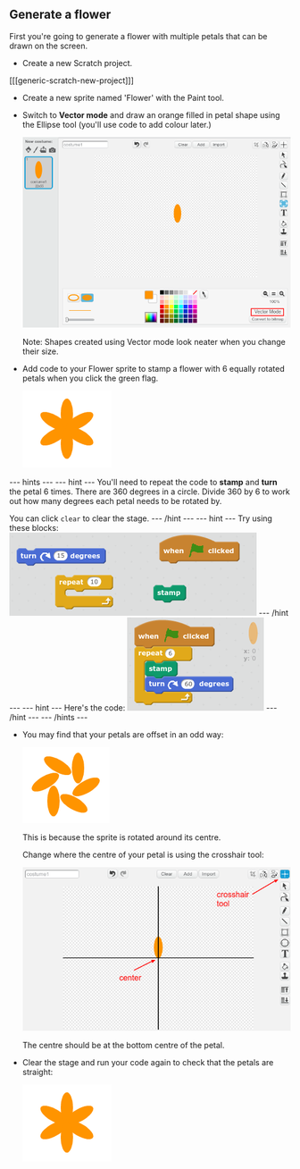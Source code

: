 ## Generate a flower

First you're going to generate a flower with multiple petals that can be drawn on the screen. 

+ Create a new Scratch project. 

[[[generic-scratch-new-project]]]

+ Create a new sprite named 'Flower' with the Paint tool. 

+ Switch to **Vector mode** and draw an orange filled in petal shape using the Ellipse tool (you'll use code to add colour later.) 

    ![screenshot](images/flower-petal.png)

	Note: Shapes created using Vector mode look neater when you change their size. 

+ Add code to your Flower sprite to stamp a flower with 6 equally rotated petals when you click the green flag. 

	![screenshot](images/flower-6-straight.png)

--- hints ---
--- hint ---
You'll need to repeat the code to __stamp__ and __turn__ the petal 6 times. 
There are 360 degrees in a circle. Divide 360 by 6 to work out how many degrees each petal needs to be rotated by. 

You can click `clear` to clear the stage. 
--- /hint ---
--- hint ---
Try using these blocks:
![screenshot](images/flower-6-blocks.png)
--- /hint ---
--- hint ---
Here's the code:
![screenshot](images/flower-6-code.png)
--- /hint ---
--- /hints ---

+ You may find that your petals are offset in an odd way:

	![screenshot](images/flower-6-offset.png)

	This is because the sprite is rotated around its centre. 

	Change where the centre of your petal is using the crosshair tool:

	![screenshot](images/flower-crosshair.png)

	The centre should be at the bottom centre of the petal. 

+ Clear the stage and run your code again to check that the petals are straight: 

	![screenshot](images/flower-6-straight.png)
	












